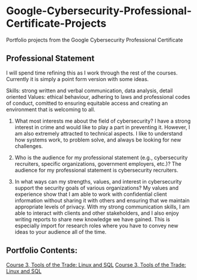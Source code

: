 # Google-Cybersecurity-Professional-Certificate-Projects
Portfolio projects from the Google Cybersecurity Professional Certificate

## Professional Statement

I will spend time refining this as I work through the rest of the courses. Currently it is simply a point form version with some ideas.

Skills: strong written and verbal communication, data analysis, detail oriented
Values: ethical behaviour, adhering to laws and professional codes of conduct, comitted to ensuring equitable access and creating an environment that is welcoming to all.

1. What most interests me about the field of cybersecurity?
I have a strong interest in crime and would like to play a part in preventing it. However, I am also extremely attracted to technical aspects. I like to understand how systems work, to problem solve, and always be looking for new challenges.

2. Who is the audience for my professional statement (e.g., cybersecurity recruiters,
specific organizations, government employers, etc.)?
The audience for my professional statement is cybersecurity recruiters.

3. In what ways can my strengths, values, and interest in cybersecurity support the
security goals of various organizations?
My values and experience show that I am able to work with confidential client information without sharing it with others and ensuring that we maintain appropriate levels of privacy. With my strong communication skills, I am able to interact with clients and other stakeholders, and I also enjoy writing reports to share new knowledge we have gained. This is especially import for research roles where you have to convey new ideas to your audience all of the time.

## Portfolio Contents:

[Course 3, Tools of the Trade: Linux and SQL](manage-linux-file-permissions/manage-linux-file-permissions.md)
[Course 3, Tools of the Trade: Linux and SQL](apply-filters-to-SQL-queries/apply-filters-to-SQL-queries.md)
